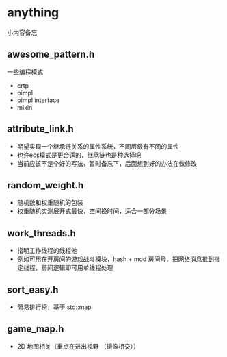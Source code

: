 # anything
小内容备忘

## awesome_pattern.h
一些编程模式
- crtp
- pimpl
- pimpl interface
- mixin

## attribute_link.h
- 期望实现一个继承链关系的属性系统，不同层级有不同的属性
- 也许ecs模式是更合适的，继承链也是种选择吧
- 当前应该不是个好的写法，暂时备忘下，后面想到好的办法在做修改

## random_weight.h
- 随机数和权重随机的包装
- 权重随机实测展开式最快，空间换时间，适合一部分场景

## work_threads.h
- 指明工作线程的线程池
- 例如可用在开房间的游戏战斗模块，hash + mod 房间号，把网络消息推到指定线程，房间逻辑即可用单线程处理

## sort_easy.h
- 简易排行榜，基于 std::map

## game_map.h
- 2D 地图相关（重点在进出视野 （镜像相交））
